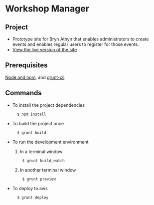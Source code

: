 # Workshop Manager

## Project

- Prototype site for Bryn Athyn that enables administrators to create events and enables regular users to register for those events.
- [View the live version of the site](http://workshopmanager.s3-website-us-east-1.amazonaws.com/)

## Prerequisites

[Node and npm](http://nodejs.org/), and [grunt-cli](http://gruntjs.com/getting-started)

## Commands

- To install the project dependencies

        $ npm install

- To build the project once

        $ grunt build

- To run the development environment
  1. In a terminal window

          $ grunt build_watch

  2. In another terminal window

          $ grunt preview

- To deploy to aws

        $ grunt deploy
